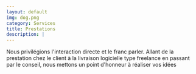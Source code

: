 ```yaml
---
layout: default
img: dog.png
category: Services
title: Prestations 
description: |
---
```

  Nous privilégions l'interaction directe et le franc parler.
  Allant de la prestation chez le client à la livraison logicielle
  type freelance en passant par le conseil, 
  nous mettons un point d'honneur à réaliser vos idées